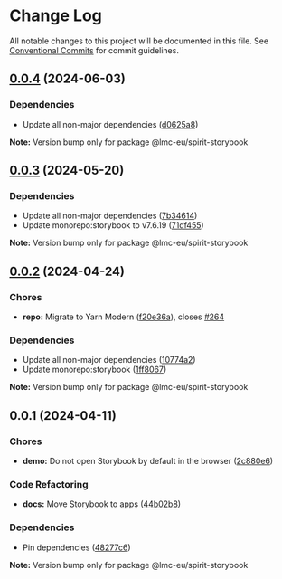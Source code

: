 # Change Log

All notable changes to this project will be documented in this file.
See [Conventional Commits](https://conventionalcommits.org) for commit guidelines.

<a name="0.0.4"></a>

## [0.0.4](https://github.com/lmc-eu/spirit-design-system/compare/@lmc-eu/spirit-storybook@0.0.3...@lmc-eu/spirit-storybook@0.0.4) (2024-06-03)

### Dependencies

- Update all non-major dependencies ([d0625a8](https://github.com/lmc-eu/spirit-design-system/commit/d0625a8))

**Note:** Version bump only for package @lmc-eu/spirit-storybook

<a name="0.0.3"></a>

## [0.0.3](https://github.com/lmc-eu/spirit-design-system/compare/@lmc-eu/spirit-storybook@0.0.2...@lmc-eu/spirit-storybook@0.0.3) (2024-05-20)

### Dependencies

- Update all non-major dependencies ([7b34614](https://github.com/lmc-eu/spirit-design-system/commit/7b34614))
- Update monorepo:storybook to v7.6.19 ([71df455](https://github.com/lmc-eu/spirit-design-system/commit/71df455))

**Note:** Version bump only for package @lmc-eu/spirit-storybook

<a name="0.0.2"></a>

## [0.0.2](https://github.com/lmc-eu/spirit-design-system/compare/@lmc-eu/spirit-storybook@0.0.1...@lmc-eu/spirit-storybook@0.0.2) (2024-04-24)

### Chores

- **repo:** Migrate to Yarn Modern ([f20e36a](https://github.com/lmc-eu/spirit-design-system/commit/f20e36a)), closes [#264](https://github.com/lmc-eu/spirit-design-system/issues/264)

### Dependencies

- Update all non-major dependencies ([10774a2](https://github.com/lmc-eu/spirit-design-system/commit/10774a2))
- Update monorepo:storybook ([1ff8067](https://github.com/lmc-eu/spirit-design-system/commit/1ff8067))

**Note:** Version bump only for package @lmc-eu/spirit-storybook

<a name="0.0.1"></a>

## 0.0.1 (2024-04-11)

### Chores

- **demo:** Do not open Storybook by default in the browser ([2c880e6](https://github.com/lmc-eu/spirit-design-system/commit/2c880e6))

### Code Refactoring

- **docs:** Move Storybook to apps ([44b02b8](https://github.com/lmc-eu/spirit-design-system/commit/44b02b8))

### Dependencies

- Pin dependencies ([48277c6](https://github.com/lmc-eu/spirit-design-system/commit/48277c6))

**Note:** Version bump only for package @lmc-eu/spirit-storybook
